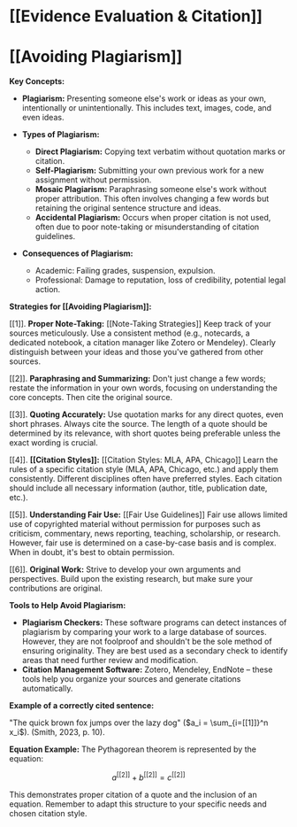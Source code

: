 # [[Evidence Evaluation & Citation]]
# [[Avoiding Plagiarism]]

**Key Concepts:**

* **Plagiarism:** Presenting someone else's work or ideas as your own, intentionally or unintentionally.  This includes text, images, code, and even ideas.

* **Types of Plagiarism:**
    * **Direct Plagiarism:** Copying text verbatim without quotation marks or citation.
    * **Self-Plagiarism:** Submitting your own previous work for a new assignment without permission.
    * **Mosaic Plagiarism:** Paraphrasing someone else's work without proper attribution.  This often involves changing a few words but retaining the original sentence structure and ideas.
    * **Accidental Plagiarism:**  Occurs when proper citation is not used, often due to poor note-taking or misunderstanding of citation guidelines.

* **Consequences of Plagiarism:**
    * Academic: Failing grades, suspension, expulsion.
    * Professional: Damage to reputation, loss of credibility, potential legal action.


**Strategies for [[Avoiding Plagiarism]]:**

[[1]]. **Proper Note-Taking:** [[Note-Taking Strategies]]  Keep track of your sources meticulously.  Use a consistent method (e.g., notecards, a dedicated notebook, a citation manager like Zotero or Mendeley).  Clearly distinguish between your ideas and those you've gathered from other sources.

[[2]]. **Paraphrasing and Summarizing:**  Don't just change a few words;  restate the information in your own words, focusing on understanding the core concepts.  Then cite the original source.

[[3]]. **Quoting Accurately:** Use quotation marks for any direct quotes, even short phrases.  Always cite the source. The length of a quote should be determined by its relevance, with short quotes being preferable unless the exact wording is crucial.

[[4]]. **[[Citation Styles]]:** [[Citation Styles: MLA, APA, Chicago]] Learn the rules of a specific citation style (MLA, APA, Chicago, etc.) and apply them consistently.  Different disciplines often have preferred styles.  Each citation should include all necessary information (author, title, publication date, etc.).

[[5]]. **Understanding Fair Use:** [[Fair Use Guidelines]] Fair use allows limited use of copyrighted material without permission for purposes such as criticism, commentary, news reporting, teaching, scholarship, or research. However, fair use is determined on a case-by-case basis and is complex.  When in doubt, it's best to obtain permission.

[[6]]. **Original Work:** Strive to develop your own arguments and perspectives. Build upon the existing research, but make sure your contributions are original.


**Tools to Help Avoid Plagiarism:**

* **Plagiarism Checkers:**  These software programs can detect instances of plagiarism by comparing your work to a large database of sources. However, they are not foolproof and shouldn't be the sole method of ensuring originality.  They are best used as a secondary check to identify areas that need further review and modification.
* **Citation Management Software:** Zotero, Mendeley, EndNote – these tools help you organize your sources and generate citations automatically.

**Example of a correctly cited sentence:**

"The quick brown fox jumps over the lazy dog" ($a_i = \sum_{i=[[1]]}^n x_i$).  (Smith, 2023, p. 10).

**Equation Example:** The Pythagorean theorem is represented by the equation:

$$ a^[[2]] + b^[[2]] = c^[[2]] $$


This demonstrates proper citation of a quote and the inclusion of an equation. Remember to adapt this structure to your specific needs and chosen citation style.


